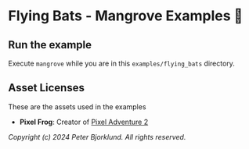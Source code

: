 # Flying Bats - Mangrove Examples 🌳

## Run the example

Execute `mangrove` while you are in this `examples/flying_bats` directory.

## Asset Licenses

These are the assets used in the examples

- **Pixel Frog**: Creator of [Pixel Adventure 2](https://pixelfrog-assets.itch.io/pixel-adventure-2)


_Copyright (c) 2024 Peter Bjorklund. All rights reserved._
